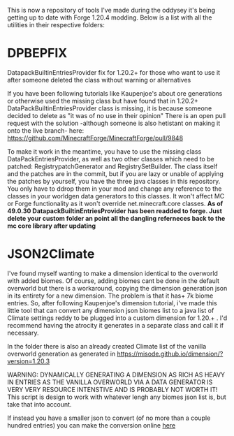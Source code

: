 This is now a repository of tools I've made during the oddysey it's being getting up to date with Forge 1.20.4 modding. Below is a list with all the utilities in their respective folders:

# DPBEPFIX
DatapackBuiltinEntriesProvider fix for 1.20.2+ for those who want to use it after someone deleted the class without warning or alternatives

If you have been following tutorials like Kaupenjoe's about ore generations or otherwise used the missing class but have found that in 1.20.2+ DataPackBuiltinEntriesProvider class is missing, it is because someone decided to delete as "it was of no use in their opinion"
There is an open pull request with the solution -although someone is also hetistant on making it onto the live branch- here: https://github.com/MinecraftForge/MinecraftForge/pull/9848

To make it work in the meantime, you have to use the missing class DataPackEntriesProvider, as well as two other classes which need to be patched: RegistrypatchGenerator and RegistrySetBuilder. The class itself and the patches are in the commit, but if you are lazy or unable of applying the patches by yourself, you have the three java classes in this repository.
You only have to ddrop them in your mod and change any reference to the classes in your worldgen data generators to this classes. It won't affect MC or Forge functionality as it won't override net.minecraft.core classes.
**As of 49.0.30 DatapackBuiltinEntriesProvider has been readded to forge. Just delete your custom folder an point all the dangling referneces back to the mc core library after updating**

# JSON2Climate
I've found myself wanting to make a dimension identical to  the overworld with added biomes. Of course, adding biomes cant be done in the default overworld but there is a workaround, copying the dimension generation json in its entirety for a new dimension. The problem is that it has+ 7k biome entries. So, after following Kaupenjoe's dimension tutorial, i've made this little tool that can convert any dimension json biomes list to a java list of Climate settings reddy to be plugged into a custom dimension for 1.20.+ . I'd recommend having the atrocity it generates in a separate class and call it if necessary.

In the folder there is also an already created Climate list of the vanilla overworld generation as generated in https://misode.github.io/dimension/?version=1.20.3

WARNING: DYNAMICALLY GENERATING A DIMENSION AS RICH AS HEAVY IN ENTRIES AS THE VANILLA OVERWORLD VIA A DATA GENERATOR IS VERY VERY RESOURCE INTENSTIVE AND IS PROBABLY NOT WORTH IT! 
This script is design to work with whatever lengh any biomes json list is, but take that into account.

If instead you have a smaller json to convert (of no more than a couple hundred entries) you can make the conversion online [here](https://nullcharx.github.io/forge204utils/JSONToClimate)
